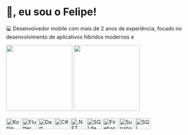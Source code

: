 # 👋, eu sou o Felipe!

💻 Desenvolvedor mobile com mais de 2 anos de experiência, focado no desenvolvimento de aplicativos híbridos modernos e 

<div>
  <img height="180em" src="https://github-readme-stats.vercel.app/api?username=FmoreiraSouza&show_icons=true&theme=dracula" />
  <img height="180em" src="https://github-readme-stats.vercel.app/api/top-langs/?username=FmoreiraSouza&layout=compact&theme=dracula" />
</div>

<br>
  
<div>
  <img align="center" alt="Kotlin" height="30" width="40" src="https://cdn.jsdelivr.net/gh/devicons/devicon/icons/kotlin/kotlin-original.svg">
  <img align="center" alt="Flutter" height="30" width="40" src="https://cdn.jsdelivr.net/gh/devicons/devicon/icons/flutter/flutter-original.svg">
  <img align="center" alt="Dart" height="30" width="40" src="https://cdn.jsdelivr.net/gh/devicons/devicon/icons/dart/dart-original.svg">
  <img align="center" alt="C#" height="30" width="40" src="https://cdn.jsdelivr.net/gh/devicons/devicon/icons/csharp/csharp-original.svg">
  <img align="center" alt=".NET" height="30" width="40" src="https://cdn.jsdelivr.net/gh/devicons/devicon/icons/dotnetcore/dotnetcore-original.svg">
  <img align="center" alt="SQLite" height="30" width="40" src="https://cdn.jsdelivr.net/gh/devicons/devicon/icons/sqlite/sqlite-original.svg">
  <img align="center" alt="Firebase" height="30" width="40" src="https://cdn.jsdelivr.net/gh/devicons/devicon/icons/firebase/firebase-plain.svg">
  <img align="center" alt="Supabase" height="30" width="40" src="https://cdn.jsdelivr.net/gh/devicons/devicon@latest/icons/supabase/supabase-original.svg">
  <img align="center" alt="SQL Server" height="30" width="40" src="https://cdn.jsdelivr.net/gh/devicons/devicon@latest/icons/microsoftsqlserver/microsoftsqlserver-plain.svg">
</div>
